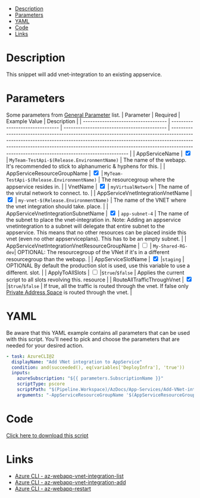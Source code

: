 - [Description](#description)
- [Parameters](#parameters)
- [YAML](#yaml)
- [Code](#code)
- [Links](#links)

# Description

This snippet will add vnet-integration to an existing appservice.

# Parameters

Some parameters from [General Parameter](/Azure/Azure-CLI-Snippets) list.
| Parameter | Required | Example Value | Description |
| ----------------------------------- | ------------------------------- | ------------------------------------------- | ------------------------------------------------------------------------------------------------------------------------------------------------------------------------------------------------------------------------------------------------------------------------------------------------------ |
| AppServiceName | <input type="checkbox" checked> | `MyTeam-TestApi-$(Release.EnvironmentName)` | The name of the webapp. It's recommended to stick to alphanumeric & hyphens for this. |
| AppServiceResourceGroupName | <input type="checkbox" checked> | `MyTeam-TestApi-$(Release.EnvironmentName)` | The resourcegroup where the appservice resides in. |
| VnetName | <input type="checkbox" checked> | `myVirtualNetwork` | The name of the virutal network to connect. to. |
| AppServiceVnetIntegrationVnetName | <input type="checkbox" checked> | `my-vnet-$(Release.EnvironmentName)` | The name of the VNET where the vnet integration should take. place. |
| AppServiceVnetIntegrationSubnetName | <input type="checkbox" checked> | `app-subnet-4` | The name of the subnet to place the vnet-integration in. Note: Adding an appservice vnetintegration to a subnet will delegate that entire subnet to the appservice. This means that no other resources can be placed inside this vnet (even no other appserviceplans). This has to be an empty subnet. |
| AppServiceVnetIntegrationVnetResourceGroupName | <input type="checkbox"> | `My-Shared-RG-dev`| OPTIONAL: The resourcegroup of the VNet if it's in a different resourcegroup than the webapp. | | AppServiceSlotName | <input type="checkbox" checked> |`staging` | OPTIONAL By default the production slot is used, use this variable to use a different. slot. | | ApplyToAllSlots | <input type="checkbox"> |`$true`/`$false` | Applies the current script to all slots revolving this. resource | | RouteAllTrafficThroughVnet | <input type="checkbox" checked> |`$true`/`$false` | If true, all the traffic is routed through the vnet. If false only [Private Address Space](https://datatracker.ietf.org/doc/html/rfc1918#section-3) is routed through the vnet. |

# YAML

Be aware that this YAML example contains all parameters that can be used with this script. You'll need to pick and choose the parameters that are needed for your desired action.

```yaml
- task: AzureCLI@2
  displayName: "Add VNet integration to AppService"
  condition: and(succeeded(), eq(variables['DeployInfra'], 'true'))
  inputs:
    azureSubscription: "${{ parameters.SubscriptionName }}"
    scriptType: pscore
    scriptPath: "$(Pipeline.Workspace)/AzDocs/App-Services/Add-VNet-integration-to-AppService.ps1"
    arguments: "-AppServiceResourceGroupName '$(AppServiceResourceGroupName)' -AppServiceName '$(AppServiceName)' -AppServiceVnetIntegrationVnetName '$(AppServiceVnetIntegrationVnetName)' -AppServiceVnetIntegrationSubnetName '$(AppServiceVnetIntegrationSubnetName)' -AppServiceSlotName '$(AppServiceSlotName)' -ApplyToAllSlots $(ApplyToAllSlots) -RouteAllTrafficThroughVnet $true"
```

# Code

[Click here to download this script](../../../../src/App-Services/Add-VNet-integration-to-AppService.ps1)

# Links

- [Azure CLI - az-webapp-vnet-integration-list](https://docs.microsoft.com/en-us/cli/azure/webapp/vnet-integration?view=azure-cli-latest#az-webapp-vnet-integration-list)
- [Azure CLI - az-webapp-vnet-integration-add](https://docs.microsoft.com/en-us/cli/azure/webapp/vnet-integration?view=azure-cli-latest#az-webapp-vnet-integration-add)
- [Azure CLI - az-webapp-restart](https://docs.microsoft.com/en-us/cli/azure/webapp?view=azure-cli-latest#az-webapp-restart)
